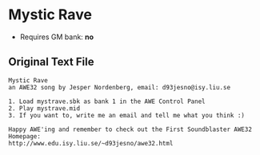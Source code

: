 # Mystic Rave

* Requires GM bank: **no**

## Original Text File
```
Mystic Rave
an AWE32 song by Jesper Nordenberg, email: d93jesno@isy.liu.se

1. Load mystrave.sbk as bank 1 in the AWE Control Panel
2. Play mystrave.mid
3. If you want to, write me an email and tell me what you think :)

Happy AWE'ing and remember to check out the First Soundblaster AWE32 Homepage:
http://www.edu.isy.liu.se/~d93jesno/awe32.html
```
